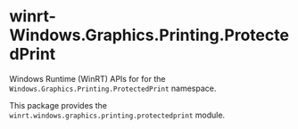 <!-- warning: Please don't edit this file. It was automatically generated. -->

# winrt-Windows.Graphics.Printing.ProtectedPrint

Windows Runtime (WinRT) APIs for for the `Windows.Graphics.Printing.ProtectedPrint` namespace.

This package provides the `winrt.windows.graphics.printing.protectedprint` module.
